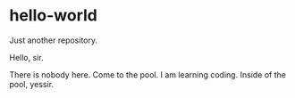 # hello-world
Just another repository.

Hello, sir.

There is nobody here. Come to the pool.
I am learning coding. Inside of the pool, yessir.
